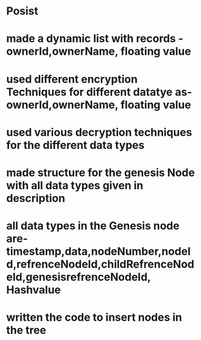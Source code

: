 # Posist
# made a dynamic list with records - ownerId,ownerName, floating value
# used  different encryption Techniques for different datatye as-ownerId,ownerName, floating value
# used various decryption techniques for the different data types
# made structure for the genesis Node with all data types given in description
# all data types in the Genesis node are-          timestamp,data,nodeNumber,nodeId,refrenceNodeId,childRefrenceNodeId,genesisrefrenceNodeId, Hashvalue
# written the code to insert nodes in the tree
